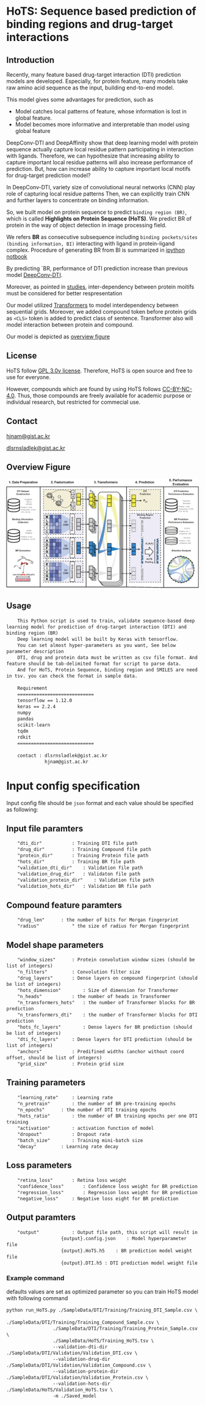 # HoTS: Sequence based prediction of binding regions and drug-target interactions

## Introduction

Recently, many feature based drug-target interaction (DTI) prediction models are developed.
Especially, for protein feature, many models take raw amino acid sequence as the input, building end-to-end model.

This model gives some advantages for prediction, such as

  * Model catches local patterns of feature, whose information is lost in global feature. 
  * Model becomes more informative and interpretable than model using global feature

DeepConv-DTI and DeepAffinity show that deep learning model with protein sequence actually capture local residue pattern participating in interaction with ligands.
Therefore, we can hypothesize that increasing ability to capture important local residue patterns will also increase performance of prediction.
But, how can increase ability to capture important local motifs for drug-target prediction model?

In DeepConv-DTI, variety size of convolutional neural networks (CNN) play role of capturing local residue patterns
Then, we can explicitly train CNN and further layers to concentrate on binding information.

So, we built model on protein sequence to predict ``binding region (BR)``, which is called **Highlights on Protein Sequence (HoTS)**.
We predict BR of protein in the way of object detection in image processing field.

We refers **BR** as consecutive subsequence including ``binding pockets/sites (binding information, BI)`` interacting with ligand in protein-ligand complex.
Procedure of generating BR from BI is summarized in [ipython notbook](SampleData/HoTS/Parsing_scPDB_for_HoTS.ipynb) 

By predicting `BR, performance of DTI prediction increase than previous model [DeepConv-DTI](https://journals.plos.org/ploscompbiol/article?id=10.1371/journal.pcbi.1007129).

Moreover, as pointed in [studies](https://www.researchgate.net/publication/335085389_Improved_fragment_sampling_for_ab_initio_protein_structure_prediction_using_deep_neural_networks), inter-dependency between protein moitifs must be considered for better respresentation

Our model utilized [Transformers](https://arxiv.org/abs/1706.03762) to model interdependency between sequential grids.
Moreover, we added compound token before protein grids as ``<CLS>`` token is added to predict class of sentence. Transformer also will model interaction between protein and compound.

Our model is depicted as [overview figure](Figures/Fig_1.jpg)

## License


HoTS follow [GPL 3.0v license](LICENSE). Therefore, HoTS is open source and free to use for everyone.

However, compounds which are found by using HoTS follows [CC-BY-NC-4.0](CC-BY-NC-SA-4.0). Thus, those compounds are freely available for academic purpose or individual research, but restricted for commecial use.

## Contact

hjnam@gist.ac.kr

dlsrnsladlek@gist.ac.kr


## Overview Figure

![OverviewFigure](Figures/Fig_1.jpg)

## Usage

```
    This Python script is used to train, validate sequence-based deep learning model for prediction of drug-target interaction (DTI) and binding region (BR)
    Deep learning model will be built by Keras with tensorflow.
    You can set almost hyper-parameters as you want, See below parameter description
    DTI, drug and protein data must be written as csv file format. And feature should be tab-delimited format for script to parse data.
    And for HoTS, Protein Sequence, binding region and SMILES are need in tsv. you can check the format in sample data. 

    Requirement
    ============================ 
    tensorflow == 1.12.0 
    keras == 2.2.4 
    numpy 
    pandas 
    scikit-learn 
    tqdm
    rdkit
    ============================

    contact : dlsrnsladlek@gist.ac.kr
              hjnam@gist.ac.kr
```

# Input config specification

Input config file should be `json` format and each value should be specified as following:

## Input file paramters
```
    "dti_dir"			: Training DTI file path
    "drug_dir"			: Training Compound file path
    "protein_dir"		: Training Protein file path
    "hots_dir"			: Training BR file path
    "validation_dti_dir"	: Validation file path
    "validation_drug_dir"	: Validaton file path
    "validation_protein_dir"	: Validation file path
    "validation_hots_dir"	: Validation BR file path
```
## Compound feature paramters
```    
    "drug_len"		: the number of bits for Morgan fingerprint
    "radius"			" the size of radius for Morgan fingerprint
```
## Model shape parameters
```
    "window_sizes"		: Protein convolution window sizes (should be list of integers)
    "n_filters"			: Convolution filter size
    "drug_layers"		: Dense layers on compound fingerprint (should be list of integers)
    "hots_dimension"		: Size of dimension for Transformer
    "n_heads"			: the number of heads in Transformer
    "n_transformers_hots"	: the number of Transformer blocks for BR prediction
    "n_transformers_dti"	: the number of Transformer blocks for DTI prediction
    "hots_fc_layers"		: Dense layers for BR prediction (should be list of integers)
    "dti_fc_layers"		: Dense layers for DTI prediction (should be list of integers)
    "anchors"			: Predifined widths (anchor without coord offset, should be list of integers)
    "grid_size"			: Protein grid size
```
## Training parameters
```
    "learning_rate"		: Learning rate
    "n_pretrain"		: the number of BR pre-training epochs
    "n_epochs"		: the number of DTI training epochs
    "hots_ratio"		: the number of BR training epochs per one DTI training
    "activation"		: activation function of model
    "dropout"			: Dropout rate
    "batch_size"		: Training mini-batch size
    "decay"			: Learning rate decay
```
## Loss parameters
```
    "retina_loss"		: Retina loss weight
    "confidence_loss"		: Confidence loss weight for BR prediction
    "regression_loss"		: Regression loss weight for BR prediction
    "negative_loss"		: Negative loss eight for BR prediction
``` 
## Output paramters
```
    "output"			: Output file path, this script will result in 
					{output}.config.json	: Model hyperparameter file
					{output}.HoTS.h5	: BR prediction model weight file
					{output}.DTI.h5	: DTI prediction model weight file
```

### Example command

defaults values are set as optimized parameter so you can train HoTS model with following command
 
```
python run_HoTS.py ./SampleData/DTI/Training/Training_DTI_Sample.csv \
                 ./SampleData/DTI/Training/Training_Compound_Sample.csv \ 
                 ./SampleData/DTI/Training/Training_Protein_Sample.csv \
                 ./SampleData/HoTS/Training_HoTS.tsv \ 
                 --validation-dti-dir  ./SampleData/DTI/Validation/Validation_DTI.csv \
                 --validation-drug-dir ./SampleData/DTI/Validation/Validation_Compound.csv \
                 --validation-protein-dir ./SampleData/DTI/Validation/Validation_Protein.csv \
                 --validation-hots-dir ./SampleData/HoTS/Validation_HoTS.tsv \ 
                 -m ./Saved_model
```
